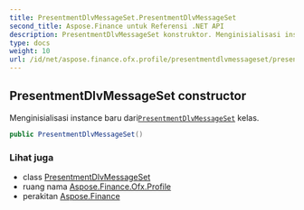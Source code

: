 ```yaml
---
title: PresentmentDlvMessageSet.PresentmentDlvMessageSet
second_title: Aspose.Finance untuk Referensi .NET API
description: PresentmentDlvMessageSet konstruktor. Menginisialisasi instance baru dariPresentmentDlvMessageSet kelas.
type: docs
weight: 10
url: /id/net/aspose.finance.ofx.profile/presentmentdlvmessageset/presentmentdlvmessageset/
---
```

## PresentmentDlvMessageSet constructor

Menginisialisasi instance baru dari[`PresentmentDlvMessageSet`](../) kelas.

```csharp
public PresentmentDlvMessageSet()
```

### Lihat juga

* class [PresentmentDlvMessageSet](../)
* ruang nama [Aspose.Finance.Ofx.Profile](../../presentmentdlvmessageset/)
* perakitan [Aspose.Finance](../../../)


